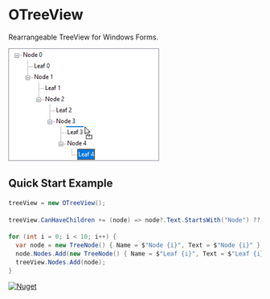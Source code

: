 ﻿# OTreeView

Rearrangeable TreeView for Windows Forms.

![Example](https://github.com/olekdes/otreeview/blob/release/example.png?raw=true)

## Quick Start Example

```cs
treeView = new OTreeView();

treeView.CanHaveChildren += (node) => node?.Text.StartsWith("Node") ?? false;

for (int i = 0; i < 10; i++) {
  var node = new TreeNode() { Name = $"Node {i}", Text = $"Node {i}" };
  node.Nodes.Add(new TreeNode() { Name = $"Leaf {i}", Text = $"Leaf {i}" });
  treeView.Nodes.Add(node);
}
```

[![Nuget](https://img.shields.io/nuget/v/OTreeView)](https://www.nuget.org/packages/OTreeView)
